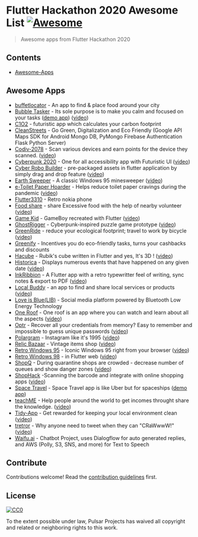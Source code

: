 # Flutter Hackathon 2020 Awesome List [![Awesome](https://awesome.re/badge.svg)](https://awesome.re)

> Awesome apps from Flutter Hackathon 2020

## Contents

- [Awesome-Apps](#Awesome-Apps)

## Awesome Apps

- [buffetlocator](https://github.com/MendyMarcus/LocatorBuffet) - An app to find & place food around your city
- [Bubble Tasker](https://github.com/RobertBrunhage/bubble-tasker) - Its sole purpose is to make you calm and focused on your tasks ([demo app](https://bubble-tasker.codemagic.app/#/)) ([video](https://youtu.be/SK9qVOc8cuQ))
- [C1O2](https://github.com/suvansh-rana/koders-flutter) - futuristic app which calculates your carbon footprint
- [CleanStreets](https://github.com/TheN00bs/Clean-Streets) - Go Green, Digitalization and Eco Friendly (Google API Maps SDK for Android Mongo DB, PyMongo Firebase Authentication Flask Python Server)
- [Codiv-2078](https://github.com/Co-div/codiv-2078) - Scan various devices and earn points for the device they scanned. ([video](https://youtu.be/8YyDhZxYeOs))
- [Cyberpunk 2020](https://github.com/codesolutions101/cyberpunk2020) - One for all accessibility app with Futuristic UI ([video](https://youtu.be/pESkEwdqtX8))
- [Cyber Robo Builder](https://github.com/viveky259259/cyber_robo_maker) - pre-packaged assets in flutter application by simply drag and drop feature ([video](https://youtu.be/-UHMdeaeDDA))
- [Earth Sweeper](https://github.com/FlutterHack/earth-sweeper) - A classic Windows 95 minesweeper ([video](https://youtu.be/oXNTzFM5zqI))
- [e-Toilet Paper Hoarder](https://github.com/kwanjames0/anti-toilet-paper-hoarder-flutter) - Helps reduce toilet paper cravings during the pandemic ([video](https://youtu.be/S-Zyh1VfdIs))
- [Flutter3310](https://github.com/atavci/flutter3310) - Retro nokia phone
- [Food share](https://gitlab.com/Abhi_Ghaskata/flutterhackathon/-/tree/master) - share Excessive food with the help of nearby volunteer ([video](https://youtu.be/r3ZPLkkpXS4))
- [Game Kid](https://github.com/eralpkaraduman/FlutterGameKid) - GameBoy recreated with Flutter ([video](https://youtu.be/lI7775DWzE8))
- [GhostRigger](https://github.com/Float-like-a-dash-Sting-like-a-dart/GhostRigger) - Cyberpunk-inspired puzzle game prototype ([video](https://youtu.be/yOZAUicGDXc))
- [GreenRide](https://github.com/masewo/green_ride) - reduce your ecological footprint; travel to work by bicycle ([video](https://youtu.be/xaM4GaPW_6o))
- [Greenify](https://github.com/aryasurya21/greenify) - Incentives you do eco-friendly tasks, turns your cashbacks and discounts
- [Hacube](https://github.com/likang/Hacube) - Rubik's cube written in Flutter and yes, It's 3D ! ([video](https://youtu.be/-Dd-tQKp1ug))
- [Historica](https://github.com/FlutterRock/Historica) - Displays numerous events that have happened on any given date ([video](https://youtu.be/B_HXB6VORfQ))
- [InkRibbion](https://github.com/InkRibbonApp/inkribbonflutter) - A Flutter app with a retro typewritter feel of writing, sync notes & export to PDF ([video](https://youtu.be/KS8G8Mi8MFA))
- [Local Buddy](https://github.com/rockar06/local-buddy) - an app to find and share local services or products ([video](https://youtu.be/6Sz0A30S-A0))
- [Love is Blue(LIB)](https://github.com/CDSoftwaresJA/loveisblue) - Social media platform powered by Bluetooth Low Energy Technology
- [One Roof](https://github.com/dvmjoshi/oneroof) - One roof  is an app where you can watch and learn about all the aspects ([video](https://youtu.be/bFaWHGPklyA))
- [Optr](https://github.com/leoafarias/optr) - Recover all your credentials from memory? Easy to remember and impossible to guess unique passwords ([video](https://youtu.be/Rj_sCCrTOHU))
- [Polargram](https://github.com/transmissionsdev/polargram) - Instagram like it's 1995 ([video](https://youtu.be/KvzgKPYvero))
- [Relic Bazaar](https://github.com/himanshusharma89/relic_bazaar) - Vintage items shop ([video](https://youtu.be/VMmXUt3utVo))
- [Retro Windows 95](https://github.com/justinenerio/retro95) - Iconic Windows 95 right from your browser ([video](https://youtu.be/RPbrfjCqSTw))
- [Retro Windows 98](https://github.com/sabinbajracharya/retro-windows-98) - in Flutter web ([video](https://youtu.be/ipPXTmWPI6A))
- [ShopQ](https://github.com/nurmukhametdaniyar/ShopQ) - During quarantine shops are crowded - decrease number of queues and show danger zones ([video](https://youtu.be/xsNtOdSV_c4))
- [ShopHack](https://github.com/H-u-a-t/shophack) -Scanning the barcode and integrate with online shopping apps ([video](https://youtu.be/_8BMh0q7RQs))
- [Space Travel](https://github.com/Antriadus/HackatonApp2020) - Space Travel app is like Uber but for spaceships ([demo app](https://hackaton2020-7b8ee.web.app/#/))
- [teachME](https://github.com/robertodevs/teachme) - Help people around the world to get incomes throught share the knowledge. ([video](https://youtu.be/HmeZzNzHCu8))
- [Tidy-App](https://github.com/samisnotinsane/orion_flutterhack20) - Get rewarded for keeping your local environment clean ([video](https://youtu.be/hfZQmf0G9F0))
- [tretror](https://github.com/sanjul/Tretror) - Why anyone need to tweet when they can "CRaWwwW!" ([video](https://youtu.be/OS9FWoO--60))
- [Waifu.ai](https://github.com/ItsOran/waifu.ai-hack20-flutter) - Chatbot Project, uses Dialogflow for auto generated replies, and AWS (Polly, S3, SNS, and more) for Text to Speech

## Contribute

Contributions welcome! Read the [contribution guidelines](contributing.md) first.

## License

[![CC0](https://mirrors.creativecommons.org/presskit/buttons/88x31/svg/cc-zero.svg)](https://creativecommons.org/publicdomain/zero/1.0)

To the extent possible under law, Pulsar Projects has waived all copyright and
related or neighboring rights to this work.
